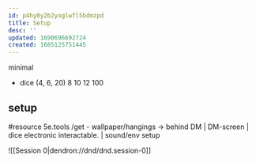 ```yaml
---
id: p4hy0y2b2yoglwfl5bdmzpd
title: Setup
desc: ''
updated: 1690696692724
created: 1685125751445
---
```


minimal
- dice (4, 6, 20)
  8
  10
  12
  100

## setup
#resource 5e.tools
/get - wallpaper/hangings -> behind DM
| DM-screen
| dice electronic interactable.
| sound/env setup

![[Session 0|dendron://dnd/dnd.session-0]]